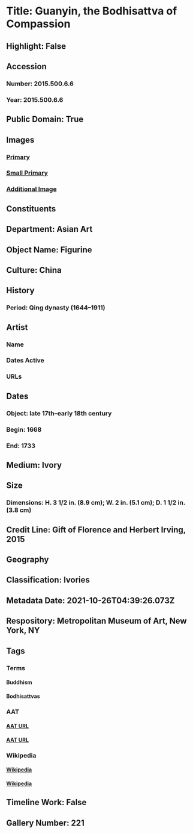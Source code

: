 # Title: Guanyin, the Bodhisattva of Compassion
## Highlight: False
## Accession
### Number: 2015.500.6.6
### Year: 2015.500.6.6
## Public Domain: True
## Images
### [Primary](https://images.metmuseum.org/CRDImages/as/original/DP701741.jpg)
### [Small Primary](https://images.metmuseum.org/CRDImages/as/web-large/DP701741.jpg)
### [Additional Image](https://images.metmuseum.org/CRDImages/as/original/DP701742.jpg)
## Constituents
## Department: Asian Art
## Object Name: Figurine
## Culture: China
## History
### Period: Qing dynasty (1644–1911)
## Artist
### Name
### Dates Active
### URLs
## Dates
### Object: late 17th–early 18th century
### Begin: 1668
### End: 1733
## Medium: Ivory
## Size
### Dimensions: H. 3 1/2 in. (8.9 cm); W. 2 in. (5.1 cm); D. 1 1/2 in. (3.8 cm)
## Credit Line: Gift of Florence and Herbert Irving, 2015
## Geography
## Classification: Ivories
## Metadata Date: 2021-10-26T04:39:26.073Z
## Respository: Metropolitan Museum of Art, New York, NY
## Tags
### Terms
#### Buddhism
#### Bodhisattvas
### AAT
#### [AAT URL](http://vocab.getty.edu/page/aat/300073738)
#### [AAT URL](http://vocab.getty.edu/page/aat/300264360)
### Wikipedia
#### [Wikipedia]()
#### [Wikipedia]()
## Timeline Work: False
## Gallery Number: 221